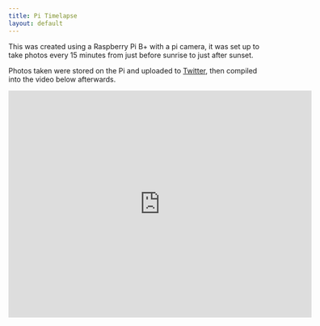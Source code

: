 ```yaml
---
title: Pi Timelapse
layout: default
---
```


This was created using a Raspberry Pi B+ with a pi camera, it was set up to take photos every 15 minutes from just before sunrise to just after sunset.

Photos taken were stored on the Pi and uploaded to [Twitter](https://twitter.com/PiServer2015/status/791542516344434690), then compiled into the video below afterwards.

<iframe width="600px" height="450px" src="https://www.youtube.com/embed/iFMHzcZsNeg?rel=0" frameborder="0" allowfullscreen></iframe>